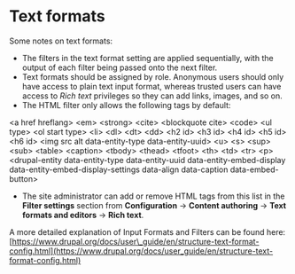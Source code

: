 # Text formats

Some notes on text formats:

* The filters in the text format setting are applied sequentially, with the output of each filter being passed onto the next filter.
* Text formats should be assigned by role. Anonymous users should only have access to plain text input format, whereas trusted users can have access to _Rich text_ privileges so they can add links, images, and so on.
* The HTML filter only allows the following tags by default:

&lt;a href hreflang&gt; &lt;em&gt; &lt;strong&gt; &lt;cite&gt; &lt;blockquote cite&gt; &lt;code&gt; &lt;ul type&gt; &lt;ol start type&gt; &lt;li&gt; &lt;dl&gt; &lt;dt&gt; &lt;dd&gt; &lt;h2 id&gt; &lt;h3 id&gt; &lt;h4 id&gt; &lt;h5 id&gt; &lt;h6 id&gt; &lt;img src alt data-entity-type data-entity-uuid&gt; &lt;u&gt; &lt;s&gt; &lt;sup&gt; &lt;sub&gt; &lt;table&gt; &lt;caption&gt; &lt;tbody&gt; &lt;thead&gt; &lt;tfoot&gt; &lt;th&gt; &lt;td&gt; &lt;tr&gt; &lt;p&gt; &lt;drupal-entity data-entity-type data-entity-uuid data-entity-embed-display data-entity-embed-display-settings data-align data-caption data-embed-button&gt;

* The site administrator can add or remove HTML tags from this list in the **Filter settings** section from **Configuration** → **Content authoring** → **Text formats and editors** → **Rich text**.

A more detailed explanation of Input Formats and Filters can be found here: [https://www.drupal.org/docs/user\_guide/en/structure-text-format-config.html](https://www.drupal.org/docs/user_guide/en/structure-text-format-config.html)

